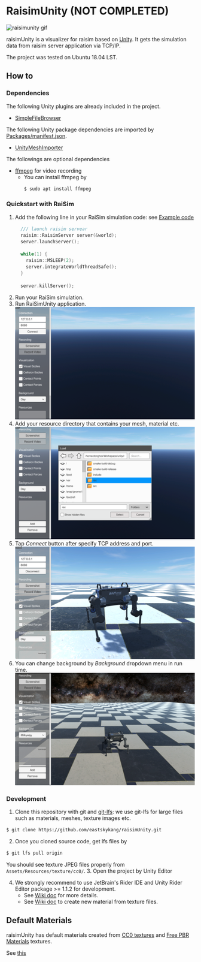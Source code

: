 # RaisimUnity (NOT COMPLETED) 

![raisimunity gif](Images/raisimunity.gif)
 
raisimUnity is a visualizer for raisim based on [Unity](https://unity.com/). It gets the simulation data from raisim server application via TCP/IP.

The project was tested on Ubuntu 18.04 LST.

## How to 

### Dependencies

The following Unity plugins are already included in the project.                
- [SimpleFileBrowser](https://assetstore.unity.com/packages/tools/gui/runtime-file-browser-113006)

The following Unity package dependencies are imported by [Packages/manifest.json](Packages/manifest.json).
- [UnityMeshImporter](https://github.com/eastskykang/UnityMeshImporter)

The followings are optional dependencies
- [ffmpeg](https://www.ffmpeg.org/) for video recording
    - You can install ffmpeg by 
        ```sh
        $ sudo apt install ffmpeg
        ``` 

### Quickstart with RaiSim

1. Add the following line in your RaiSim simulation code: see [Example code](https://github.com/leggedrobotics/raisimUnity/tree/master/Examples/src)
    ```cpp
      /// launch raisim servear
      raisim::RaisimServer server(&world);
      server.launchServer();
    
      while(1) {
        raisim::MSLEEP(2);
        server.integrateWorldThreadSafe();
      }
    
      server.killServer();
    ```
2. Run your RaiSim simulation. 
3. Run RaiSimUnity application.
![](Images/step1.png)
4. Add your resource directory that contains your mesh, material etc.
![](Images/step2.png)
5. Tap *Connect* button after specify TCP address and port.
![](Images/step3.png)
6. You can change background by *Background* dropdown menu in run time.
![](Images/step4.png)

### Development

1. Clone this repository with git and [git-lfs](https://git-lfs.github.com/): we use git-lfs for large files such as materials, meshes, texture images etc.
```sh
$ git clone https://github.com/eastskykang/raisimUnity.git
```
2. Once you cloned source code, get lfs files by 
```sh
$ git lfs pull origin
```
You should see texture JPEG files properly from ```Assets/Resources/texture/cc0/```. 
3. Open the project by Unity Editor

4. We strongly recommend to use JetBrain's Rider IDE and Unity Rider Editor package >= 1.1.2 for development. 
    - See [Wiki doc](https://github.com/leggedrobotics/raisimUnity/wiki/Unity-with-Rider) for more details.
    - See [Wiki doc](https://github.com/leggedrobotics/raisimUnity/wiki/Creating-a-material-from-texture-files) to create new material from texture files.

## Default Materials

raisimUnity has default materials created from [CC0 textures](https://cc0textures.com/) and [Free PBR Materials](https://freepbr.com/) textures.

See [this](Assets/Resources/materials/Resources)